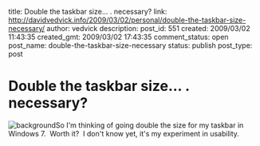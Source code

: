 title: Double the taskbar size... . necessary?
link: http://davidvedvick.info/2009/03/02/personal/double-the-taskbar-size-necessary/
author: vedvick
description: 
post_id: 551
created: 2009/03/02 11:43:35
created_gmt: 2009/03/02 17:43:35
comment_status: open
post_name: double-the-taskbar-size-necessary
status: publish
post_type: post

# Double the taskbar size... . necessary?

![background](http://machine.devedcomputers.com/wp-content/uploads/2009/03/background-300x187.png)So I'm thinking of going double the size for my taskbar in Windows 7.  Worth it?  I don't know yet, it's my experiment in usability.